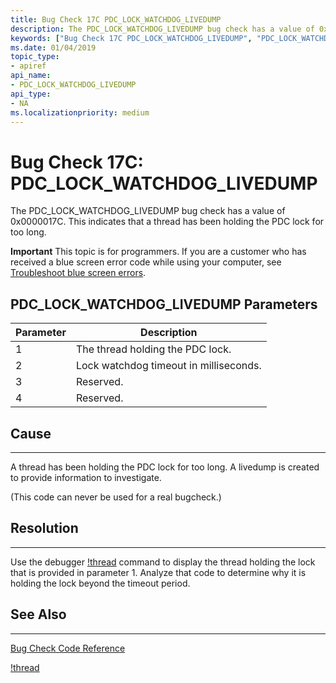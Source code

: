 ```yaml
---
title: Bug Check 17C PDC_LOCK_WATCHDOG_LIVEDUMP
description: The PDC_LOCK_WATCHDOG_LIVEDUMP bug check has a value of 0x0000017C. This indicates that a thread has been holding the PDC lock for too long.
keywords: ["Bug Check 17C PDC_LOCK_WATCHDOG_LIVEDUMP", "PDC_LOCK_WATCHDOG_LIVEDUMP"]
ms.date: 01/04/2019
topic_type:
- apiref
api_name:
- PDC_LOCK_WATCHDOG_LIVEDUMP
api_type:
- NA
ms.localizationpriority: medium
---
```


# Bug Check 17C: PDC\_LOCK\_WATCHDOG\_LIVEDUMP

The PDC\_LOCK\_WATCHDOG\_LIVEDUMP bug check has a value of 0x0000017C. This indicates that a thread has been holding the PDC lock for too long.

**Important** This topic is for programmers. If you are a customer who has received a blue screen error code while using your computer, see [Troubleshoot blue screen errors](https://windows.microsoft.com/windows-10/troubleshoot-blue-screen-errors).

 ## PDC\_LOCK\_WATCHDOG\_LIVEDUMP Parameters

|Parameter|Description|
|--- |--- |
|1| The thread holding the PDC lock.|
|2| Lock watchdog timeout in milliseconds. |
|3| Reserved. |
|4| Reserved. |


## Cause
-----
A thread has been holding the PDC lock for too long. A livedump is created to provide information to investigate. 

(This code can never be used for a real bugcheck.)

## Resolution
-----

Use the debugger [!thread](-thread.md) command to display the thread holding the lock that is provided in parameter 1.  Analyze that code to determine why it is holding the lock beyond the timeout period.


## See Also
----------

[Bug Check Code Reference](bug-check-code-reference2.md)

[!thread](-thread.md)


 




